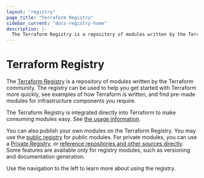 ```yaml
---
layout: "registry"
page_title: "Terraform Registry"
sidebar_current: "docs-registry-home"
description: |-
  The Terraform Registry is a repository of modules written by the Terraform community.
---
```


# Terraform Registry

The [Terraform Registry](https://registry.terraform.io) is a repository
of modules written by the Terraform community. The registry can be used to
help you get started with Terraform more quickly, see examples of how
Terraform is written, and find pre-made modules for infrastructure components
you require.

The Terraform Registry is integrated directly into Terraform to make
consuming modules easy. See [the usage information](/docs/registry/modules/use.html#using-modules).

You can also publish your own modules on the Terraform Registry. You may
use the [public registry](https://registry.terraform.io) for public modules.
For private modules, you can use a [Private Registry](/docs/registry/private.html),
or [reference repositories and other sources directly](/docs/modules/sources.html).
Some features are available only for registry modules, such as versioning
and documentation generation.

Use the navigation to the left to learn more about using the registry.
